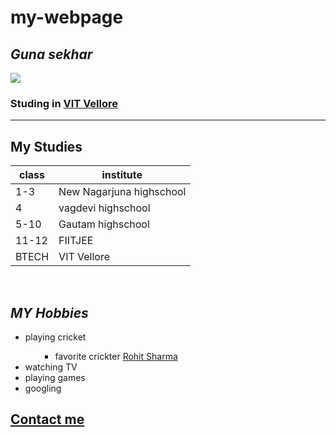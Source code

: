 # my-webpage
<!DOCTYPE html>
<html lang="en" dir="ltr">

<head>
  <meta charset="utf-8">
  <title>my site 1</title>
</head>

<body>
  <h2><strong><i>Guna sekhar</i></strong></h2>
  <img src="image.jpg">
  <br>
  <h3>Studing in <a href="https://vit.ac.in/">VIT Vellore</a></h3>
  <hr size='6'>
  <h2>My Studies</h2>
  <table>
    <thead>
      <th>class</th>
      <th>institute</th>
    </thead>
    <tbody>
      <tr>
        <td>1-3</td>
        <td> New Nagarjuna highschool</td>
      </tr>
      <tr>
        <td>4</td>
        <td> vagdevi highschool</td>
      </tr>
      <tr>
        <td>5-10</td>
        <td> Gautam highschool</td>
      </tr>
      <tr>
        <td>11-12</td>
        <td> FIITJEE</td>
      </tr>
      <tr>
        <td>BTECH</td>
        <td> VIT Vellore</td>
      </tr>
    </tbody>
  </table>
  <br>
<h2><i>MY Hobbies</i></h2>
<ul>
  <li>playing cricket <ul>
    <ul>
      <li>favorite crickter <a href="rohit sharma2.jpg">Rohit Sharma</a></li>
    </ul>
  </ul></li>
  <li>watching TV</li>
  <li>playing games</li>
  <li>googling </li>

</ul>
<a href="#"><h2>Contact me</h2></a>

</body>

</html>
